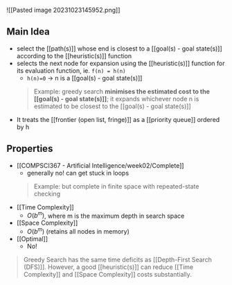 ![[Pasted image 20231023145952.png]]

## Main Idea
- select the [[path(s)]] whose end is closest to a [[goal(s) - goal state(s)]] according to the [[heuristic(s)]] function
- selects the next node for expansion using the [[heuristic(s)]] function for its evaluation function, ie. `f(n) = h(n)`
    - `h(n)=0` → n is a [[goal(s) - goal state(s)]]
    > Example: greedy search **minimises the estimated cost to the [[goal(s) - goal state(s)]]**; it expands whichever node n is estimated to be closest to the [[goal(s) - goal state(s)]]
- It treats the [[frontier (open list, fringe)]] as a [[priority queue]] ordered by h

## Properties
- [[COMPSCI367 - Artificial Intelligence/week02/Complete]] 
	- generally no! can get stuck in loops
    > Example: but complete in finite space with repeated-state checking
- [[Time Complexity]]
	- $O(b^m)$, where m is the maximum depth in search space
- [[Space Complexity]]
	- $O(b^m)$ (retains all nodes in memory)
- [[Optimal]]
	- No!

>Greedy Search has the same time deficits as [[Depth-First Search (DFS)]]. 
>However, a good [[heuristic(s)]] can reduce [[Time Complexity]] and [[Space Complexity]] costs substantially.
